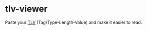 # tlv-viewer
Paste your [TLV](https://en.wikipedia.org/wiki/Type%E2%80%93length%E2%80%93value) (Tag/Type-Length-Value) and make it easier to read.

